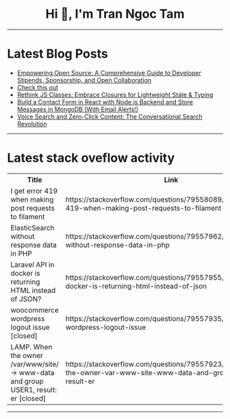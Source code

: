 <h1 align="center">Hi 👋, I'm Tran Ngoc Tam</h1>

---

# Latest Blog Posts 
<!-- BLOG-POST-LIST:START -->
- [Empowering Open Source: A Comprehensive Guide to Developer Stipends, Sponsorship, and Open Collaboration](https://dev.to/bobcars/empowering-open-source-a-comprehensive-guide-to-developer-stipends-sponsorship-and-open-1lb4)
- [Check this out](https://dev.to/the-idealist/-2m70)
- [Rethink JS Classes: Embrace Closures for Lightweight State &amp; Typing](https://dev.to/svehla/rethink-js-classes-embrace-closures-for-lightweight-state-typing-fbk)
- [Build a Contact Form in React with Node.js Backend and Store Messages in MongoDB &lpar;With Email Alerts!&rpar;](https://dev.to/the-idealist/build-a-contact-form-in-react-with-nodejs-backend-and-store-messages-in-mongodb-with-email-1bhe)
- [Voice Search and Zero-Click Content: The Conversational Search Revolution](https://dev.to/kapusto/voice-search-and-zero-click-content-the-conversational-search-revolution-2c92)
<!-- BLOG-POST-LIST:END -->

---

# Latest stack oveflow activity
<table>
  <tr><th>Title</th><th>Link</th></tr>
  <!-- STACKOVERFLOW:START --><tr><td>I get error 419 when making post requests to filament</td><td>https://stackoverflow.com/questions/79558089/i-get-error-419-when-making-post-requests-to-filament</td></tr><tr><td>ElasticSearch without response data in PHP</td><td>https://stackoverflow.com/questions/79557962/elasticsearch-without-response-data-in-php</td></tr><tr><td>Laravel API in docker is returning HTML instead of JSON?</td><td>https://stackoverflow.com/questions/79557955/laravel-api-in-docker-is-returning-html-instead-of-json</td></tr><tr><td>woocommerce wordpress logout issue [closed]</td><td>https://stackoverflow.com/questions/79557935/woocommerce-wordpress-logout-issue</td></tr><tr><td>LAMP. When the owner /var/www/site/ -&gt; www-data and group USER1, result: er [closed]</td><td>https://stackoverflow.com/questions/79557923/lamp-when-the-owner-var-www-site-www-data-and-group-user1-result-er</td></tr><!-- STACKOVERFLOW:END -->
</table>

---


